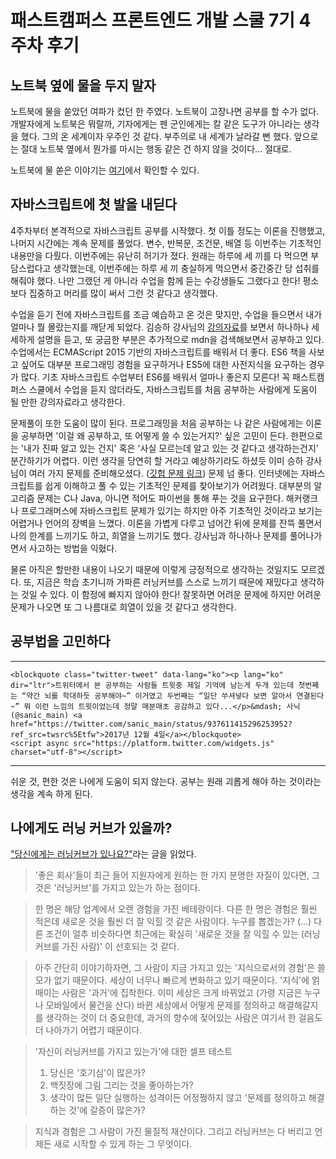 # 패스트캠퍼스 프론트엔드 개발 스쿨 7기 4주차 후기

## 노트북 옆에 물을 두지 말자

노트북에 물을 쏟았던 여파가 컸던 한 주였다. 노트북이 고장나면 공부를 할 수가 없다. 개발자에게 노트북은 뭐랄까, 기자에게는 펜 군인에게는 칼 같은 도구가 아니라는 생각을 했다. 그의 온 세계이자 우주인 것 같다. 부주의로 내 세계가 날라갈 뻔 했다. 앞으로는 절대 노트북 옆에서 뭔가를 마시는 행동 같은 건 하지 않을 것이다... 절대로.

노트북에 물 쏟은 이야기는 [여기](http://)에서 확인할 수 있다.

## 자바스크립트에 첫 발을 내딛다

4주차부터 본격적으로 자바스크립트 공부를 시작했다. 첫 이틀 정도는 이론을 진행했고, 나머지 시간에는 계속 문제를 풀었다. 변수, 반복문, 조건문, 배열 등 이번주는 기초적인 내용만을 다뤘다. 이번주에는 유난히 허기가 졌다. 원래는 하루에 세 끼를 다 먹으면 부담스럽다고 생각했는데, 이번주에는 하루 세 끼 충실하게 먹으면서 중간중간 당 섭취를 해줘야 했다. 나만 그랬던 게 아니라 수업을 함께 듣는 수강생들도 그랬다고 한다! 평소보다 집중하고 머리를 많이 써서 그런 것 같다고 생각했다.

수업을 듣기 전에 자바스크립트를 조금 예습하고 온 것은 맞지만, 수업을 들으면서 내가 얼마나 뭘 몰랐는지를 깨닫게 되었다. 김승하 강사님의 [강의자료]()를 보면서 하나하나 세세하게 설명을 듣고, 또 궁금한 부분은 추가적으로 mdn을 검색해보면서 공부하고 있다. 수업에서는 ECMAScript 2015 기반의 자바스크립트를 배워서 더 좋다. ES6 책을 사보고 싶어도 대부분 프로그래밍 경험을 요구하거나 ES5에 대한 사전지식을 요구하는 경우가 많다. 기초 자바스크립트 수업부터 ES6를 배워서 얼마나 좋은지 모른다! 꼭 패스트캠퍼스 스쿨에서 수업을 듣지 않더라도, 자바스크립트를 처음 공부하는 사람에게 도움이 될 만한 강의자료라고 생각한다.

문제풀이 또한 도움이 많이 된다. 프로그래밍을 처음 공부하는 나 같은 사람에게는 이론을 공부하면 '이걸 왜 공부하고, 또 어떻게 쓸 수 있는거지?' 싶은 고민이 든다. 한편으로는 '내가 진짜 알고 있는 건지' 혹은 '사실 모르는데 알고 있는 것 같다고 생각하는건지' 분간하기가 어렵다. 이런 생각을 당연히 할 거라고 예상하기라도 하셨듯 이미 승하 강사님이 여러 가지 문제를 준비해오셨다. ([깃헙 문제 링크]()) 문제 넘 좋다. 인터넷에는 자바스크립트를 쉽게 이해하고 풀 수 있는 기초적인 문제를 찾아보기가 어려웠다. 대부분의 알고리즘 문제는 C나 Java, 아니면 적어도 파이썬을 통해 푸는 것을 요구한다. 해커랭크나 프로그래머스에 자바스크립트 문제가 있기는 하지만 아주 기초적인 것이라고 보기는 어렵거나 언어의 장벽을 느꼈다. 이론을 가볍게 다루고 넘어간 뒤에 문제를 잔뜩 풀면서 나의 한계를 느끼기도 하고, 희열을 느끼기도 했다. 강사님과 하나하나 문제를 풀어나가면서 사고하는 방법을 익혔다.

물론 아직은 할만한 내용이 나오기 때문에 이렇게 긍정적으로 생각하는 것일지도 모르겠다. 또, 지금은 학습 초기니까 가파른 러닝커브를 스스로 느끼기 때문에 재밌다고 생각하는 것일 수 있다. 이 함정에 빠지지 않아야 한다! 잘못하면 어려운 문제에 하지만 어려운 문제가 나오면 또 그 나름대로 희열이 있을 것 같다고 생각한다.

## 공부법을 고민하다

* * * 

```
<blockquote class="twitter-tweet" data-lang="ko"><p lang="ko" dir="ltr">트위터에서 본 공부하는 사람들 트윗중 제일 기억에 남는게 두개 있는데 첫번째는 “약간 뇌를 학대하듯 공부해야~” 이거였고 두번째는 “일단 쑤셔넣다 보면 알아서 연결된다~” 뭐 이런 느낌의 트윗이었는데 정말 매분매초 공감하고 있다...</p>&mdash; 사닉 (@sanic_main) <a href="https://twitter.com/sanic_main/status/937611415296253952?ref_src=twsrc%5Etfw">2017년 12월 4일</a></blockquote>
<script async src="https://platform.twitter.com/widgets.js" charset="utf-8"></script>
```
* * * 

쉬운 것, 편한 것은 나에게 도움이 되지 않는다. 공부는 원래 괴롭게 해야 하는 것이라는 생각을 계속 하게 된다.

## 나에게도 러닝 커브가 있을까?

["당신에게는 러닝커브가 있나요?"](https://brunch.co.kr/@hyungsukkim/11)라는 글을 읽었다. 

> '좋은 회사'들이 최근 들어 지원자에게 원하는 한 가지 분명한 자질이 있다면, 그것은 '러닝커브'를 가지고 있는가 하는 점이다.

> 한 명은 해당 업계에서 오랜 경험을 가진 베테랑이다. 다른 한 명은 경험은 훨씬 적은데 새로운 것을 훨씬 더 잘 익힐 것 같은 사람이다. 누구를 뽑겠는가? (...) 다른 조건이 얼추 비슷하다면 최근에는 확실히 '새로운 것을 잘 익힐 수 있는 (러닝커브를 가진 사람)' 이 선호되는 것 같다.

> 아주 간단히 이야기하자면, 그 사람이 지금 가지고 있는 '지식으로서의 경험'은 쓸모가 없기 때문이다. 세상이 너무나 빠르게 변화하고 있기 때문이다. '지식'에 얽매이는 사람은 '과거'에 집착한다. 이미 세상은 크게 바뀌었고 (가령 지금은 누구나 모바일에서 물건을 산다) 바뀐 세상에서 어떻게 문제를 정의하고 해결해갈지를 생각하는 것이 더 중요한데, 과거의 향수에 젖어있는 사람은 여기서 한 걸음도 더 나아가기 어렵기 때문이다.

> '자신이 러닝커브를 가지고 있는가'에 대한 셀프 테스트
> 1. 당신은 '호기심'이 많은가?
> 2. 백짓장에 그림 그리는 것을 좋아하는가?
> 3. 생각이 많든 일단 실행하는 성격이든 어정쩡하지 않고 '문제를 정의하고 해결하는 것'에 갈증이 많은가?

> 지식과 경험은 그 사람이 가진 물질적 재산이다. 그리고 러닝커브는 다 버리고 언제든 새로 시작할 수 있게 하는 그 무엇이다.